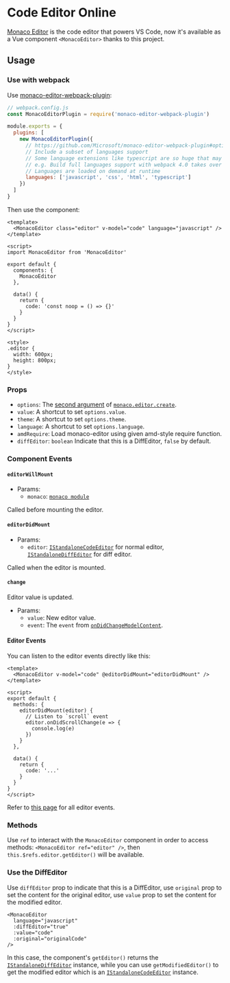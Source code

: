 # Code Editor Online

[Monaco Editor](https://github.com/Microsoft/monaco-editor) is the code editor that powers VS Code, now it's available as a Vue component `<MonacoEditor>` thanks to this project.

## Usage

### Use with webpack

Use [monaco-editor-webpack-plugin](https://github.com/Microsoft/monaco-editor-webpack-plugin):

```js
// webpack.config.js
const MonacoEditorPlugin = require('monaco-editor-webpack-plugin')

module.exports = {
  plugins: [
    new MonacoEditorPlugin({
      // https://github.com/Microsoft/monaco-editor-webpack-plugin#options
      // Include a subset of languages support
      // Some language extensions like typescript are so huge that may impact build performance
      // e.g. Build full languages support with webpack 4.0 takes over 80 seconds
      // Languages are loaded on demand at runtime
      languages: ['javascript', 'css', 'html', 'typescript']
    })
  ]
}
```

Then use the component:

```vue
<template>
  <MonacoEditor class="editor" v-model="code" language="javascript" />
</template>

<script>
import MonacoEditor from 'MonacoEditor'

export default {
  components: {
    MonacoEditor
  },

  data() {
    return {
      code: 'const noop = () => {}'
    }
  }
}
</script>

<style>
.editor {
  width: 600px;
  height: 800px;
}
</style>
```

### Props

- `options`: The [second argument](https://microsoft.github.io/monaco-editor/api/interfaces/monaco.editor.ieditorconstructionoptions.html) of [`monaco.editor.create`](https://microsoft.github.io/monaco-editor/api/modules/monaco.editor.html#create).
- `value`: A shortcut to set `options.value`.
- `theme`: A shortcut to set `options.theme`.
- `language`: A shortcut to set `options.language`.
- `amdRequire`: Load monaco-editor using given amd-style require function.
- `diffEditor`: `boolean` Indicate that this is a DiffEditor, `false` by default.

### Component Events

#### `editorWillMount`

- Params:
  - `monaco`: [`monaco module`](https://microsoft.github.io/monaco-editor/api/index.html)

Called before mounting the editor.

#### `editorDidMount`

- Params:
  - `editor`: [`IStandaloneCodeEditor`](https://microsoft.github.io/monaco-editor/api/interfaces/monaco.editor.istandalonecodeeditor.html) for normal editor, [`IStandaloneDiffEditor`](https://microsoft.github.io/monaco-editor/api/interfaces/monaco.editor.istandalonediffeditor.html) for diff editor.

Called when the editor is mounted.

#### `change`

Editor value is updated.

- Params:
  - `value`: New editor value.
  - `event`: The `event` from [`onDidChangeModelContent`](https://microsoft.github.io/monaco-editor/api/interfaces/monaco.editor.istandalonecodeeditor.html#ondidchangemodelcontent).

#### Editor Events

You can listen to the editor events directly like this:

```vue
<template>
  <MonacoEditor v-model="code" @editorDidMount="editorDidMount" />
</template>

<script>
export default {
  methods: {
    editorDidMount(editor) {
      // Listen to `scroll` event
      editor.onDidScrollChange(e => {
        console.log(e)
      })
    }
  },

  data() {
    return {
      code: '...'
    }
  }
}
</script>
```

Refer to [this page](https://microsoft.github.io/monaco-editor/api/interfaces/monaco.editor.istandalonecodeeditor.html) for all editor events.

### Methods

Use `ref` to interact with the `MonacoEditor` component in order to access methods: `<MonacoEditor ref="editor" />`, then `this.$refs.editor.getEditor()` will be available.

### Use the DiffEditor

Use `diffEditor` prop to indicate that this is a DiffEditor, use `original` prop to set the content for the original editor, use `value` prop to set the content for the modified editor.

```vue
<MonacoEditor
  language="javascript"
  :diffEditor="true"
  :value="code"
  :original="originalCode"
/>
```

In this case, the component's `getEditor()` returns the [`IStandaloneDiffEditor`](https://microsoft.github.io/monaco-editor/api/interfaces/monaco.editor.istandalonediffeditor.html) instance, while you can use `getModifiedEditor()` to get the modified editor which is an [`IStandaloneCodeEditor`](https://microsoft.github.io/monaco-editor/api/interfaces/monaco.editor.istandalonecodeeditor.html) instance.
